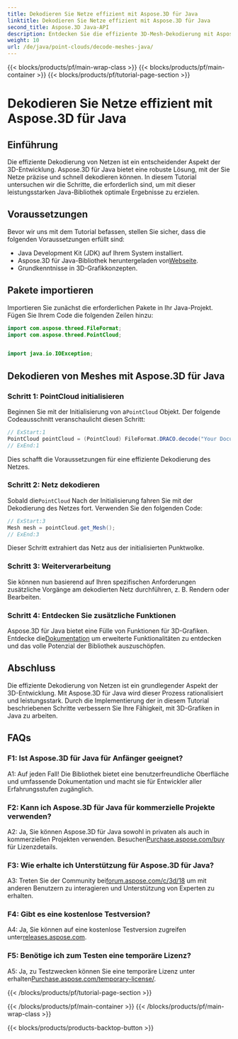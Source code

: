 ```yaml
---
title: Dekodieren Sie Netze effizient mit Aspose.3D für Java
linktitle: Dekodieren Sie Netze effizient mit Aspose.3D für Java
second_title: Aspose.3D Java-API
description: Entdecken Sie die effiziente 3D-Mesh-Dekodierung mit Aspose.3D für Java. Schritt-für-Schritt-Anleitung für Entwickler.
weight: 10
url: /de/java/point-clouds/decode-meshes-java/
---
```


{{< blocks/products/pf/main-wrap-class >}}
{{< blocks/products/pf/main-container >}}
{{< blocks/products/pf/tutorial-page-section >}}

# Dekodieren Sie Netze effizient mit Aspose.3D für Java

## Einführung

Die effiziente Dekodierung von Netzen ist ein entscheidender Aspekt der 3D-Entwicklung. Aspose.3D für Java bietet eine robuste Lösung, mit der Sie Netze präzise und schnell dekodieren können. In diesem Tutorial untersuchen wir die Schritte, die erforderlich sind, um mit dieser leistungsstarken Java-Bibliothek optimale Ergebnisse zu erzielen.

## Voraussetzungen

Bevor wir uns mit dem Tutorial befassen, stellen Sie sicher, dass die folgenden Voraussetzungen erfüllt sind:

- Java Development Kit (JDK) auf Ihrem System installiert.
-  Aspose.3D für Java-Bibliothek heruntergeladen von[Webseite](https://releases.aspose.com/3d/java/).
- Grundkenntnisse in 3D-Grafikkonzepten.

## Pakete importieren

Importieren Sie zunächst die erforderlichen Pakete in Ihr Java-Projekt. Fügen Sie Ihrem Code die folgenden Zeilen hinzu:

```java
import com.aspose.threed.FileFormat;
import com.aspose.threed.PointCloud;


import java.io.IOException;
```

## Dekodieren von Meshes mit Aspose.3D für Java

### Schritt 1: PointCloud initialisieren

 Beginnen Sie mit der Initialisierung von a`PointCloud` Objekt. Der folgende Codeausschnitt veranschaulicht diesen Schritt:

```java
// ExStart:1
PointCloud pointCloud = (PointCloud) FileFormat.DRACO.decode("Your Document Directory" + "point_cloud_no_qp.drc");
// ExEnd:1
```

Dies schafft die Voraussetzungen für eine effiziente Dekodierung des Netzes.

### Schritt 2: Netz dekodieren

 Sobald die`PointCloud` Nach der Initialisierung fahren Sie mit der Dekodierung des Netzes fort. Verwenden Sie den folgenden Code:

```java
// ExStart:3
Mesh mesh = pointCloud.get_Mesh();
// ExEnd:3
```

Dieser Schritt extrahiert das Netz aus der initialisierten Punktwolke.

### Schritt 3: Weiterverarbeitung

Sie können nun basierend auf Ihren spezifischen Anforderungen zusätzliche Vorgänge am dekodierten Netz durchführen, z. B. Rendern oder Bearbeiten.

### Schritt 4: Entdecken Sie zusätzliche Funktionen

 Aspose.3D für Java bietet eine Fülle von Funktionen für 3D-Grafiken. Entdecke die[Dokumentation](https://reference.aspose.com/3d/java/) um erweiterte Funktionalitäten zu entdecken und das volle Potenzial der Bibliothek auszuschöpfen.

## Abschluss

Die effiziente Dekodierung von Netzen ist ein grundlegender Aspekt der 3D-Entwicklung. Mit Aspose.3D für Java wird dieser Prozess rationalisiert und leistungsstark. Durch die Implementierung der in diesem Tutorial beschriebenen Schritte verbessern Sie Ihre Fähigkeit, mit 3D-Grafiken in Java zu arbeiten.

## FAQs

### F1: Ist Aspose.3D für Java für Anfänger geeignet?

A1: Auf jeden Fall! Die Bibliothek bietet eine benutzerfreundliche Oberfläche und umfassende Dokumentation und macht sie für Entwickler aller Erfahrungsstufen zugänglich.

### F2: Kann ich Aspose.3D für Java für kommerzielle Projekte verwenden?

 A2: Ja, Sie können Aspose.3D für Java sowohl in privaten als auch in kommerziellen Projekten verwenden. Besuchen[Purchase.aspose.com/buy](https://purchase.aspose.com/buy) für Lizenzdetails.

### F3: Wie erhalte ich Unterstützung für Aspose.3D für Java?

A3: Treten Sie der Community bei[forum.aspose.com/c/3d/18](https://forum.aspose.com/c/3d/18) um mit anderen Benutzern zu interagieren und Unterstützung von Experten zu erhalten.

### F4: Gibt es eine kostenlose Testversion?

 A4: Ja, Sie können auf eine kostenlose Testversion zugreifen unter[releases.aspose.com](https://releases.aspose.com/).

### F5: Benötige ich zum Testen eine temporäre Lizenz?

 A5: Ja, zu Testzwecken können Sie eine temporäre Lizenz unter erhalten[Purchase.aspose.com/temporary-license/](https://purchase.aspose.com/temporary-license/).

{{< /blocks/products/pf/tutorial-page-section >}}

{{< /blocks/products/pf/main-container >}}
{{< /blocks/products/pf/main-wrap-class >}}

{{< blocks/products/products-backtop-button >}}
